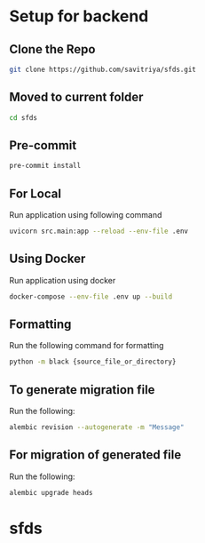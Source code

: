 # Setup for backend

## Clone the Repo

```bash
git clone https://github.com/savitriya/sfds.git
```

## Moved to current folder

```bash
cd sfds
```

## Pre-commit

```bash
pre-commit install
```

## For Local

Run application using following command

```bash
uvicorn src.main:app --reload --env-file .env
```

## Using Docker

Run application using docker

```bash
docker-compose --env-file .env up --build
```

## Formatting

Run the following command for formatting

```bash
python -m black {source_file_or_directory}
```

## To generate migration file

Run the following:

```bash
alembic revision --autogenerate -m "Message"
```

## For migration of generated file

Run the following:

```bash
alembic upgrade heads
```
# sfds
